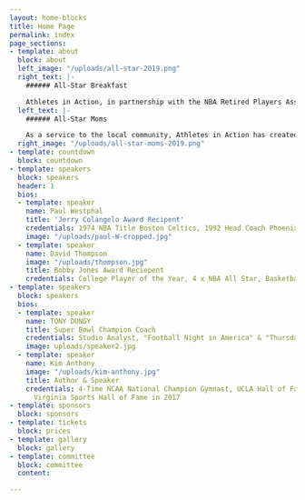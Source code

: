 ```yaml
---
layout: home-blocks
title: Home Page
permalink: index
page_sections:
- template: about
  block: about
  left_image: "/uploads/all-star-2019.png"
  right_text: |-
    ###### All-Star Breakfast

    Athletes in Action, in partnership with the NBA Retired Players Association, will be hosting the 13th Annual All-Star Breakfast on February 16th, 2019, during the NBA All-Star Weekend. This event will celebrate character, leadership and faith and includes the presentation of the Jerry Colangelo and Bobby Jones Awards.
  left_text: |-
    ###### All-Star Moms

    As a service to the local community, Athletes in Action has created The All-Star Moms Champion Outreach, which occurs in conjunction with the All-Star Breakfast. It is designed to champion courageous single moms, by delivering a rare opportunity for support and encouragement with an exclusive All-Star experience. The aim is to encourage these moms to continue strong in the demanding journey of single parenting.
  right_image: "/uploads/all-star-moms-2019.png"
- template: countdown
  block: countdown
- template: speakers
  block: speakers
  header: 1
  bios:
  - template: speaker
    name: Paul Westphal
    title: 'Jerry Colangelo Award Recipent'
    credentials: 1974 NBA Title Boston Celtics, 1992 Head Coach Phoenix Suns NBA Finals, All-American USC, 5x NBA All Star, 2x All Star Game Head Coach
    image: "/uploads/paul-W-cropped.jpg"
  - template: speaker
    name: David Thompson
    image: "/uploads/thompson.jpg"
    title: Bobby Jones Award Reciepent
    credentials: College Player of the Year, 4 x NBA All Star, Basketball Hall of Fame
- template: speakers
  block: speakers
  bios:
  - template: speaker
    name: TONY DUNGY
    title: Super Bowl Champion Coach
    credentials: Studio Analyst, "Football Night in America" & "Thursday Night Football"
    image: uploads/speaker2.jpg
  - template: speaker
    name: Kim Anthony
    image: "/uploads/kim-anthony.jpg"
    title: Author & Speaker
    credentials: 4-Time NCAA National Champion Gymnast, UCLA Hall of Fame in 2000,
      Virginia Sports Hall of Fame in 2017
- template: sponsors
  block: sponsors
- template: tickets
  block: prices
- template: gallery
  block: gallery
- template: committee
  block: committee
  content: 

---
```

